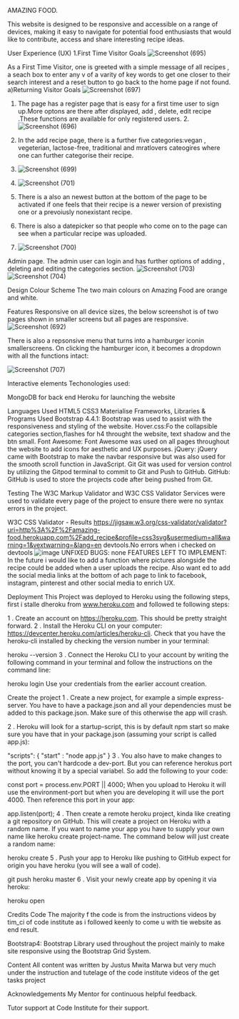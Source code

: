 AMAZING FOOD.


 This website is designed to be responsive and accessible on a range of devices, making it easy to navigate for potential food enthusiasts that would like to contribute, access and share interesting recipe ideas. 


User Experience (UX)
1.First Time Visitor Goals
![Screenshot (695)](https://user-images.githubusercontent.com/83753891/157437468-049f3cfa-e1ec-4b6f-bc3e-62a08b1d6b41.png)

As a First Time Visitor, one is greeted with a simple message of all recipes , a seach box to enter any v of a varity of key words to get one closer to their search interest and a reset button to go back to the home page if not found.
a)Returning Visitor Goals
![Screenshot (697)](https://user-images.githubusercontent.com/83753891/157437835-c936c6c5-a5a4-4ea0-b5ae-d52729ce2146.png)

1. The page has a register page that is easy for a first time user to sign up.More optons are there after displayed, add , delete, edit recipe .These functions are available for only registered users.
2.![Screenshot (696)](https://user-images.githubusercontent.com/83753891/157437999-0a77c788-8b91-4a36-ba85-38fe5f6b78eb.png)

3. In the add recipe page, there is a further five categories:vegan , vegeterian, lactose-free, traditional and mratlovers cateogires where one can further categorise their recipe.
4. ![Screenshot (699)](https://user-images.githubusercontent.com/83753891/157438346-9f61ee47-4926-4579-90bc-b434bee87d6f.png)
5. ![Screenshot (701)](https://user-images.githubusercontent.com/83753891/157438721-584fcbd3-e6dd-4034-b393-3b418277c8f7.png)


5. There is a also  an newest button at the bottom of the page to be activated if one feels that their recipe is a newer version of prexisting one or a prevoiusly nonexistant recipe.
6. There is also a datepicker so that people who come on to the page can see when a particular recipe was uploaded.
7. ![Screenshot (700)](https://user-images.githubusercontent.com/83753891/157438453-6c8a72f5-348a-4053-a8a3-f6ac1760c8b6.png)


Admin page. 
The admin user can login and has further options of adding , deleting and editing the categories section.
![Screenshot (703)](https://user-images.githubusercontent.com/83753891/157438829-f8a6ed56-aa45-4467-bcbf-4c347d126daf.png)
![Screenshot (704)](https://user-images.githubusercontent.com/83753891/157439100-b4fc3807-694e-4861-bed0-4bf0842fad0a.png)


Design
Colour Scheme
The two main colours on Amazing Food are  orange and white.

Features
Responsive on all device sizes, the below screenshot is of two pages shown in smaller screens but all pages are responsive.
![Screenshot (692)](https://user-images.githubusercontent.com/83753891/157439268-c7598730-8a71-4d51-884b-d8765ace9054.png)

There is also a repsonsive menu that turns into a hamburger iconin smallerscreens. On clicking the hamburger icon, it becomes a dropdown with all the functions intact:

![Screenshot (707)](https://user-images.githubusercontent.com/83753891/157439410-a28c1e99-c51f-4a56-a3c5-6995e9bc4127.png)

Interactive elements
Techonologies used:

MongoDB for back end
Heroku for launching the website

Languages Used
HTML5
CSS3
Materialise
Frameworks, Libraries & Programs Used
Bootstrap 4.4.1:
Bootstrap was used to assist with the responsiveness and styling of the website.
Hover.css:Fo the collapsible categories section,flashes for h4 throught the website, text shadow and the btn small.
Font Awesome:
Font Awesome was used on all pages throughout the website to add icons for aesthetic and UX purposes.
jQuery:
jQuery came with Bootstrap to make the navbar responsive but was also used for the smooth scroll function in JavaScript.
Git
Git was used for version control by utilizing the Gitpod terminal to commit to Git and Push to GitHub.
GitHub:
GitHub is used to store the projects code after being pushed from Git.

Testing
The W3C Markup Validator and W3C CSS Validator Services were used to validate every page of the project to ensure there were no syntax errors in the project.

W3C CSS Validator - Results https://jigsaw.w3.org/css-validator/validator?uri=http%3A%2F%2Famazing-food.herokuapp.com%2Fadd_recipe&profile=css3svg&usermedium=all&warning=1&vextwarning=&lang=en
devtools.No errors when i checked on devtools
![image](https://user-images.githubusercontent.com/83753891/157632768-046ccee6-f791-4fec-b32d-913b9c948b03.png)
UNFIXED BUGS:
none
FEATURES LEFT TO IMPLEMENT:
In the future i would like to add a function where pictures alongside the recipe could be added when a user uploads the recipe.
Also want ed to add the social media links at the bottom of ach page to link to facebook, instagram, pinterest and other social media to enrich UX.

Deployment
This Project was deployed to Heroku using the following steps, first i stalle dheroku from www.heroku.com and followed te following steps:

1 . Create an account on https://heroku.com. This should be pretty straight forward. 2 . Install the Heroku CLI on your computer:
https://devcenter.heroku.com/articles/heroku-cli. Check that you have the heroku-cli installed by checking the version number in your terminal:

heroku --version
3 . Connect the Heroku CLI to your account by writing the following command in your terminal and follow the instructions on the command line:

heroku login
Use your credentials from the earlier account creation.

Create the project
1 . Create a new project, for example a simple express-server. You have to have a package.json and all your dependencies must be added to this package.json. Make sure of this otherwise the app will crash.

2 . Heroku will look for a startup-script, this is by default npm start so make sure you have that in your package.json (assuming your script is called app.js):

 "scripts": {
    "start" : "node app.js"
 }
3 . You also have to make changes to the port, you can't hardcode a dev-port. But you can reference herokus port without knowing it by a special variabel. So add the following to your code:

const port = process.env.PORT || 4000;
When you upload to Heroku it will use the environment-port but when you are developing it will use the port 4000. Then reference this port in your app:

app.listen(port);
4 . Then create a remote heroku project, kinda like creating a git repository on GitHub. This will create a project on Heroku with a random name. If you want to name your app you have to supply your own name like heroku create project-name. The command below will just create a random name:

heroku create
5 . Push your app to Heroku like pushing to GitHub expect for origin you have heroku (you will see a wall of code).

git push heroku master
6 . Visit your newly create app by opening it via heroku:

heroku open

Credits
Code
The majority f the code is from the instructions videos by tim_ci of code institute as i followed keenly to come u with tie website as end result.

Bootstrap4: Bootstrap Library used throughout the project mainly to make site responsive using the Bootstrap Grid System.

Content
All content was written by Justus Mwita Marwa but very much under the instruction and tutelage of the code institute videos of the get tasks project

Acknowledgements
My Mentor for continuous helpful feedback.

Tutor support at Code Institute for their support.
